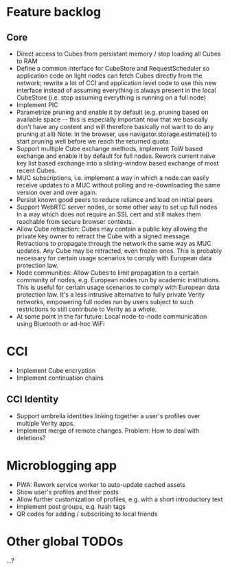 # Feature backlog
## Core
- Direct access to Cubes from persistant memory / stop loading all Cubes to RAM
- Define a common interface for CubeStore and RequestScheduler so application
  code on light nodes can fetch Cubes directly from the network; rewrite a lot
  of CCI and application level code to use this new interface instead of assuming
  everything is always present in the local CubeStore (i.e. stop assuming
  everything is running on a full node)
- Implement PIC
- Parametrize pruning and enable it by default
  (e.g. pruning based on available space -- this is especially important
  now that we basically don't have any content and will therefore basically
  not want to do any pruning at all)
  Note: In the browser, use navigator.storage.estimate() to start pruning
  well before we reach the returned quota.
- Support multiple Cube exchange methods, implement ToW based exchange and
  enable it by default for full nodes.
  Rework current naive key list based exchange into a sliding-window based
  exchange of most recent Cubes.
- MUC subscriptions, i.e. implement a way in which a node can easily receive
  updates to a MUC without polling and re-downloading the same version over and
  over again.
- Persist known good peers to reduce reliance and load on initial peers
- Support WebRTC server nodes, or some other way to set up full nodes in a way
  which does not require an SSL cert and still makes them reachable from secure
  browser contexts.
- Allow Cube retraction: Cubes may contain a public key allowing the private
  key owner to retract the Cube with a signed message. Retractions to propagate
  through the network the same way as MUC updates. Any Cube may be retracted,
  even frozen ones. This is probably necessary for certain usage scenarios
  to comply with European data protection law.
- Node communities: Allow Cubes to limit propagation to a certain community of
  nodes, e.g. European nodes run by academic institutions. This is useful
  for certain usage scenarios to comply with European data protection law.
  It's a less intrusive alternative to fully private Verity networks, empowering
  full nodes run by users subject to such restrictions to still contribute to
  Verity as a whole.
- At some point in the far future: Local node-to-node communication using
  Bluetooth or ad-hoc WiFi

# CCI
- Implement Cube encryption
- Implement continuation chains

## CCI Identity
- Support umbrella identities linking together a user's profiles over multiple
  Verity apps.
- Implement merge of remote changes. Problem: How to deal with deletions?

# Microblogging app
- PWA: Rework service worker to auto-update cached assets
- Show user's profiles and their posts
- Allow further customization of profiles, e.g. with a short introductory text
- Implement post groups, e.g. hash tags
- QR codes for adding / subscribing to local friends

# Other global TODOs
...?
